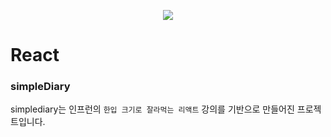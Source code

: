 <p align="center">
  <img src="https://user-images.githubusercontent.com/70805241/167248258-03cda81c-91de-4998-85cb-0d7c21cff8b7.png" />
</p>

# React
### simpleDiary
simplediary는 인프런의 `한입 크기로 잘라먹는 리액트` 강의를 기반으로 만들어진 프로젝트입니다.
